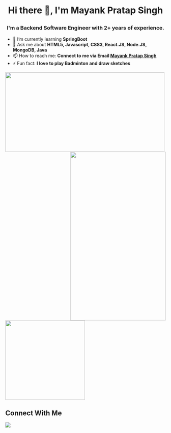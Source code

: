# <p align="center"> Hi there 👋, I'm Mayank Pratap Singh </p>
</hr>

### <p align="center"> I'm a Backend Software Engineer with 2+ years of experience.</p>


- 🌱 I’m currently learning <b> SpringBoot </b>
- 💬 Ask me about <b>HTML5, Javascript, CSS3, React.JS, Node.JS, MongoDB, Java</b>
- 📫 How to reach me: <b>Connect to me via Email [Mayank Pratap Singh](mailto:itsmayankhere24@gmail.com.com?subject=[GitHub]%20Source%20Han%20Sans)</b>
- ⚡ Fun fact: <b> I love to play Badminton and draw sketches </b>

<p>
    <img height=250 width = 500 src="https://github-readme-stats-sigma-five.vercel.app/api?username=mynkprtp&show_icons=true&theme=midnight-purple">
   <img height = 530 width= 300 align = right src = "https://user-images.githubusercontent.com/50004633/134461687-7281df45-15a4-47dd-8df4-15a2319d2001.gif">
  
</p>
<img height=250 src="https://github-readme-stats-sigma-five.vercel.app/api/top-langs/?username=mynkprtp&show_icons=true&theme=radical"/>


## Connect With Me

<a href="https://www.linkedin.com/in/mynkprtp/"><img src="https://img.icons8.com/fluent/48/000000/linkedin.png"/></a>

<!--  [![@aman1210's Holopin board](https://holopin.me/aman1210)](https://holopin.io/@aman1210) -->
<!--
**mynkprtp/mynkprtp** is a ✨ _special_ ✨ repository because its `README.md` (this file) appears on your GitHub profile.

Here are some ideas to get you started:

- 🔭 I’m currently working on ...
- 🌱 I’m currently learning ...
- 👯 I’m looking to collaborate on ...
- 🤔 I’m looking for help with ...
- 💬 Ask me about ...
- 📫 How to reach me: ...
- 😄 Pronouns: ...
- ⚡ Fun fact: ...
-->
